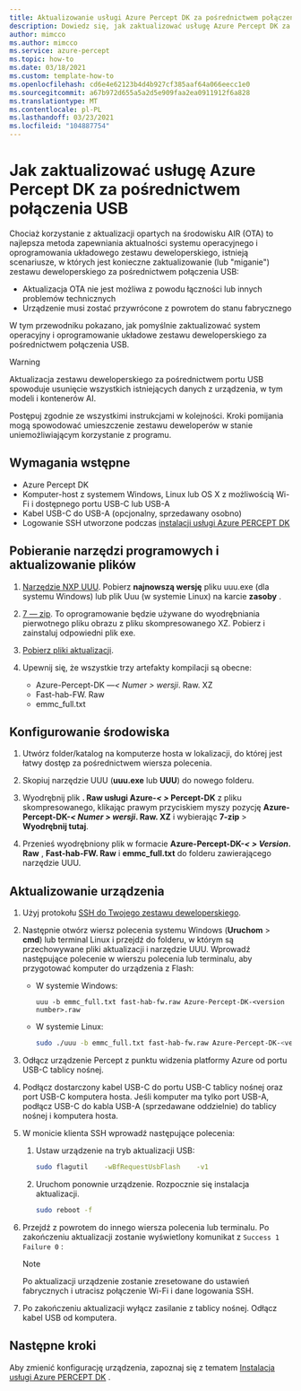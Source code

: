 ```yaml
---
title: Aktualizowanie usługi Azure Percept DK za pośrednictwem połączenia USB
description: Dowiedz się, jak zaktualizować usługę Azure Percept DK za pośrednictwem połączenia USB
author: mimcco
ms.author: mimcco
ms.service: azure-percept
ms.topic: how-to
ms.date: 03/18/2021
ms.custom: template-how-to
ms.openlocfilehash: cd6e4e62123b4d4b927cf385aaf64a066eecc1e0
ms.sourcegitcommit: a67b972d655a5a2d5e909faa2ea0911912f6a828
ms.translationtype: MT
ms.contentlocale: pl-PL
ms.lasthandoff: 03/23/2021
ms.locfileid: "104887754"
---
```

# <a name="how-to-update-azure-percept-dk-over-a-usb-connection"></a>Jak zaktualizować usługę Azure Percept DK za pośrednictwem połączenia USB

Chociaż korzystanie z aktualizacji opartych na środowisku AIR (OTA) to najlepsza metoda zapewniania aktualności systemu operacyjnego i oprogramowania układowego zestawu deweloperskiego, istnieją scenariusze, w których jest konieczne zaktualizowanie (lub "miganie") zestawu deweloperskiego za pośrednictwem połączenia USB:

- Aktualizacja OTA nie jest możliwa z powodu łączności lub innych problemów technicznych
- Urządzenie musi zostać przywrócone z powrotem do stanu fabrycznego

W tym przewodniku pokazano, jak pomyślnie zaktualizować system operacyjny i oprogramowanie układowe zestawu deweloperskiego za pośrednictwem połączenia USB.

> [!WARNING]
> Aktualizacja zestawu deweloperskiego za pośrednictwem portu USB spowoduje usunięcie wszystkich istniejących danych z urządzenia, w tym modeli i kontenerów AI.
>
> Postępuj zgodnie ze wszystkimi instrukcjami w kolejności. Kroki pomijania mogą spowodować umieszczenie zestawu deweloperów w stanie uniemożliwiającym korzystanie z programu.

## <a name="prerequisites"></a>Wymagania wstępne

- Azure Percept DK
- Komputer-host z systemem Windows, Linux lub OS X z możliwością Wi-Fi i dostępnego portu USB-C lub USB-A
- Kabel USB-C do USB-A (opcjonalny, sprzedawany osobno)
- Logowanie SSH utworzone podczas [instalacji usługi Azure PERCEPT DK](./quickstart-percept-dk-set-up.md)

## <a name="download-software-tools-and-update-files"></a>Pobieranie narzędzi programowych i aktualizowanie plików

1. [Narzędzie NXP UUU](https://github.com/NXPmicro/mfgtools/releases). Pobierz **najnowszą wersję** pliku uuu.exe (dla systemu Windows) lub plik Uuu (w systemie Linux) na karcie **zasoby** .

1. [7 — zip](https://www.7-zip.org/). To oprogramowanie będzie używane do wyodrębniania pierwotnego pliku obrazu z pliku skompresowanego XZ. Pobierz i zainstaluj odpowiedni plik exe.

1. [Pobierz pliki aktualizacji](https://go.microsoft.com/fwlink/?linkid=2155734).

1. Upewnij się, że wszystkie trzy artefakty kompilacji są obecne:
    - Azure-Percept-DK —*&lt; Numer &gt; wersji*. Raw. XZ
    - Fast-hab-FW. Raw
    - emmc_full.txt

## <a name="set-up-your-environment"></a>Konfigurowanie środowiska

1. Utwórz folder/katalog na komputerze hosta w lokalizacji, do której jest łatwy dostęp za pośrednictwem wiersza polecenia.

1. Skopiuj narzędzie UUU (**uuu.exe** lub **UUU**) do nowego folderu.

1. Wyodrębnij plik **. Raw usługi Azure-*&lt; &gt;* Percept-DK** z pliku skompresowanego, klikając prawym przyciskiem myszy pozycję **Azure-Percept-DK-*&lt; Numer &gt; wersji*. Raw. XZ** i wybierając **7-zip** &gt; **Wyodrębnij tutaj**.

1. Przenieś wyodrębniony plik w formacie **Azure-Percept-DK-*&lt; &gt; Version*. Raw** , **Fast-hab-FW. Raw** i **emmc_full.txt** do folderu zawierającego narzędzie UUU.

## <a name="update-your-device"></a>Aktualizowanie urządzenia

1. Użyj protokołu [SSH do Twojego zestawu deweloperskiego](./how-to-ssh-into-percept-dk.md).

1. Następnie otwórz wiersz polecenia systemu Windows (**Uruchom**  >  **cmd**) lub terminal Linux i przejdź do folderu, w którym są przechowywane pliki aktualizacji i narzędzie UUU. Wprowadź następujące polecenie w wierszu polecenia lub terminalu, aby przygotować komputer do urządzenia z Flash:

    - W systemie Windows:

        ```console
        uuu -b emmc_full.txt fast-hab-fw.raw Azure-Percept-DK-<version number>.raw 
        ```

    - W systemie Linux:

        ```bash
        sudo ./uuu -b emmc_full.txt fast-hab-fw.raw Azure-Percept-DK-<version number>.raw
        ```

1. Odłącz urządzenie Percept z punktu widzenia platformy Azure od portu USB-C tablicy nośnej.

1. Podłącz dostarczony kabel USB-C do portu USB-C tablicy nośnej oraz port USB-C komputera hosta. Jeśli komputer ma tylko port USB-A, podłącz USB-C do kabla USB-A (sprzedawane oddzielnie) do tablicy nośnej i komputera hosta.

1. W monicie klienta SSH wprowadź następujące polecenia:

    1. Ustaw urządzenie na tryb aktualizacji USB:

        ```bash
        sudo flagutil    -wBfRequestUsbFlash    -v1
        ```

    1. Uruchom ponownie urządzenie. Rozpocznie się instalacja aktualizacji.

        ```bash
        sudo reboot -f
        ```

1. Przejdź z powrotem do innego wiersza polecenia lub terminalu. Po zakończeniu aktualizacji zostanie wyświetlony komunikat z ```Success 1    Failure 0``` :

    > [!NOTE]
    > Po aktualizacji urządzenie zostanie zresetowane do ustawień fabrycznych i utracisz połączenie Wi-Fi i dane logowania SSH.

1. Po zakończeniu aktualizacji wyłącz zasilanie z tablicy nośnej. Odłącz kabel USB od komputera.  

## <a name="next-steps"></a>Następne kroki

Aby zmienić konfigurację urządzenia, zapoznaj się z tematem [Instalacja usługi Azure PERCEPT DK](./quickstart-percept-dk-set-up.md) .
